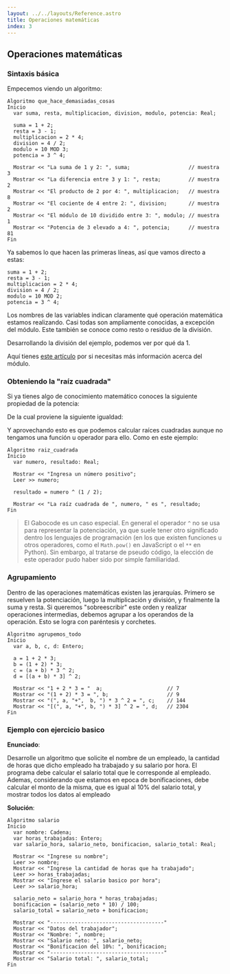 ```yaml
---
layout: ../../layouts/Reference.astro
title: Operaciones matemáticas
index: 3
---
```


## Operaciones matemáticas

### Sintaxis básica

Empecemos viendo un algoritmo:

```gabo
Algoritmo que_hace_demasiadas_cosas
Inicio
  var suma, resta, multiplicacion, division, modulo, potencia: Real;

  suma = 1 + 2;
  resta = 3 - 1;
  multiplicacion = 2 * 4;
  division = 4 / 2;
  modulo = 10 MOD 3;
  potencia = 3 ^ 4;

  Mostrar << "La suma de 1 y 2: ", suma;                   // muestra 3
  Mostrar << "La diferencia entre 3 y 1: ", resta;         // muestra 2
  Mostrar << "El producto de 2 por 4: ", multiplicacion;   // muestra 8
  Mostrar << "El cociente de 4 entre 2: ", division;       // muestra 2
  Mostrar << "El módulo de 10 dividido entre 3: ", modulo; // muestra 1
  Mostrar << "Potencia de 3 elevado a 4: ", potencia;      // muestra 81
Fin
```

Ya sabemos lo que hacen las primeras líneas, así que vamos directo a estas:

```gabo
suma = 1 + 2;
resta = 3 - 1;
multiplicacion = 2 * 4;
division = 4 / 2;
modulo = 10 MOD 2;
potencia = 3 ^ 4;
```

Los nombres de las variables indican claramente qué operación matemática estamos realizando. Casi todas son ampliamente conocidas, a excepción del módulo. Este también se conoce como resto o residuo de la división.

Desarrollando la división del ejemplo, podemos ver por qué da 1.

<!-- TODO: insertar imagen -->

Aquí tienes [este artículo](<https://es.wikipedia.org/wiki/M%C3%B3dulo_(matem%C3%A1tica)>) por si necesitas más información acerca del módulo.

### Obteniendo la "raíz cuadrada"

Si ya tienes algo de conocimiento matemático conoces la siguiente propiedad de la potencia:

<!-- TODO: insertar imagen -->

De la cual proviene la siguiente igualdad:

<!-- TODO: insertar imagen -->

Y aprovechando esto es que podemos calcular raíces cuadradas aunque no tengamos una función u operador para ello. Como en este ejemplo:

```gabo
Algoritmo raiz_cuadrada
Inicio
  var numero, resultado: Real;

  Mostrar << "Ingresa un número positivo";
  Leer >> numero;

  resultado = numero ^ (1 / 2);

  Mostrar << "La raíz cuadrada de ", numero, " es ", resultado;
Fin
```

> El Gabocode es un caso especial. En general el operador `^` no se usa para representar la potenciación, ya que suele tener otro significado dentro los lenguajes de programación (en los que existen funciones u otros operadores, como el `Math.pow()` en JavaScript o el `**` en Python). Sin embargo, al tratarse de pseudo código, la elección de este operador pudo haber sido por simple familiaridad.

### Agrupamiento

Dentro de las operaciones matemáticas existen las jerarquías. Primero se resuelven la potenciación, luego la multiplicación y división, y finalmente la suma y resta. Si queremos "sobreescribir" este orden y realizar operaciones intermedias, debemos agrupar a los operandos de la operación. Esto se logra con paréntesis y corchetes.

```gabo
Algoritmo agrupemos_todo
Inicio
  var a, b, c, d: Entero;

  a = 1 + 2 * 3;
  b = (1 + 2) * 3;
  c = (a + b) * 3 ^ 2;
  d = [(a + b) * 3] ^ 2;

  Mostrar << "1 + 2 * 3 = "  a;                     // 7
  Mostrar << "(1 + 2) * 3 = ", b;                   // 9
  Mostrar << "(", a, "+",  b, ") * 3 ^ 2 = ", c;    // 144
  Mostrar << "[(", a, "+", b, ") * 3] ^ 2 = ", d;   // 2304
Fin
```

### Ejemplo con ejercicio basico

**Enunciado**:

Desarrolle un algoritmo que solicite el nombre de un empleado, la cantidad de horas que dicho empleado ha trabajado y su salario por hora. El programa debe calcular el salario total que le corresponde al empleado. Ademas, considerando que estamos en epoca de bonificaciones, debe calcular el monto de la misma, que es igual al 10% del salario total, y mostrar todos los datos al empleado

**Solución**:

```gabo
Algoritmo salario
Inicio
  var nombre: Cadena;
  var horas_trabajadas: Entero;
  var salario_hora, salario_neto, bonificacion, salario_total: Real;

  Mostrar << "Ingrese su nombre";
  Leer >> nombre;
  Mostrar << "Ingrese la cantidad de horas que ha trabajado";
  Leer >> horas_trabajadas;
  Mostrar << "Ingrese el salario basico por hora";
  Leer >> salario_hora;

  salario_neto = salario_hora * horas_trabajadas;
  bonificacion = (salario_neto * 10) / 100;
  salario_total = salario_neto + bonificacion;

  Mostrar << "-------------------------------------"
  Mostrar << "Datos del trabajador";
  Mostrar << "Nombre: ", nombre;
  Mostrar << "Salario neto: ", salario_neto;
  Mostrar << "Bonificacion del 10%: ", bonificacion;
  Mostrar << "-------------------------------------"
  Mostrar << "Salario total: ", salario_total;
Fin
```
